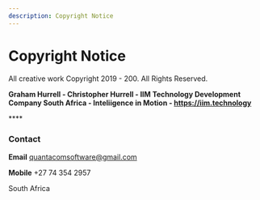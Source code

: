 ```yaml
---
description: Copyright Notice
---
```


# Copyright Notice

All creative work Copyright 2019 - 200. All Rights Reserved.

**Graham Hurrell - Christopher Hurrell - IIM Technology Development Company South Africa - Inteliigence in Motion - https://iim.technology**

\*\*\*\*

### **Contact**

**Email** quantacomsoftware@gmail.com

**Mobile** +27 74 354 2957

South Africa

